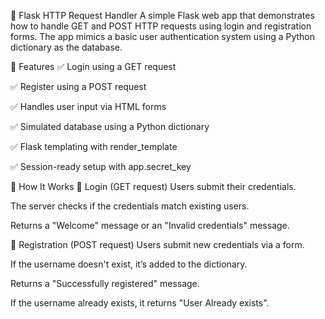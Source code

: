 📡 Flask HTTP Request Handler
A simple Flask web app that demonstrates how to handle GET and POST HTTP requests using login and registration forms. The app mimics a basic user authentication system using a Python dictionary as the database.

🚀 Features
✅ Login using a GET request

✅ Register using a POST request

✅ Handles user input via HTML forms

✅ Simulated database using a Python dictionary

✅ Flask templating with render_template

✅ Session-ready setup with app.secret_key

🧠 How It Works
🔐 Login (GET request)
Users submit their credentials.

The server checks if the credentials match existing users.

Returns a "Welcome" message or an "Invalid credentials" message.

📝 Registration (POST request)
Users submit new credentials via a form.

If the username doesn't exist, it’s added to the dictionary.

Returns a "Successfully registered" message.

If the username already exists, it returns "User Already exists".

